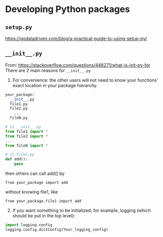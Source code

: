 # Developing Python packages
## `setup.py`
https://godatadriven.com/blog/a-practical-guide-to-using-setup-py/

## `__init__.py`
From: https://stackoverflow.com/questions/448271/what-is-init-py-for
There are 2 main reasons for `__init__.py`

1) For convenience: the other users will not need to know your functions' exact location in your package hierarchy.
```python
your_package/
  __init__.py
  file1.py
  file2.py
    ...
  fileN.py
```

```python
# in __init__.py
from file1 import *
from file2 import *
...
from fileN import *
```
```python
# in file1.py
def add():
    pass
```

then others can call add() by

`from your_package import add`

without knowing file1, like

`from your_package.file1 import add`

2) If you want something to be initialized; for example, logging (which should be put in the top level):
```python
import logging.config
logging.config.dictConfig(Your_logging_config)
```
